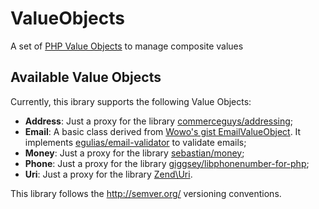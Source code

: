 # ValueObjects
A set of [PHP Value Objects](http://aerendir.me/?p=396) to manage composite values

## Available Value Objects ##

Currently, this ibrary supports the following Value Objects:

* **Address**: Just a proxy for the library [commerceguys/addressing](https://github.com/commerceguys/addressing);
* **Email**: A basic class derived from [Wowo's gist EmailValueObject](https://gist.github.com/wowo/b49ac45b975d5c489214). It implements [egulias/email-validator](https://github.com/egulias/EmailValidator) to validate emails;
* **Money**: Just a proxy for the library [sebastian/money](https://github.com/sebastianbergmann/money);
* **Phone**: Just a proxy for the library [giggsey/libphonenumber-for-php](https://github.com/giggsey/libphonenumber-for-php);
* **Uri**: Just a proxy for the library [Zend\Uri](https://github.com/zendframework/zend-uri).

This library follows the http://semver.org/ versioning conventions.
